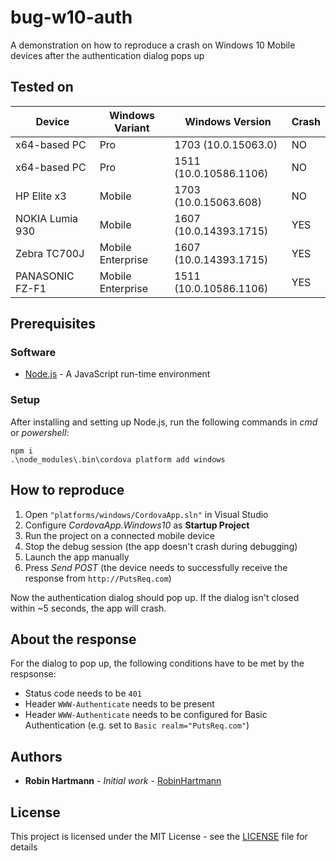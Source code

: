 # bug-w10-auth

A demonstration on how to reproduce a crash on Windows 10 Mobile devices after the authentication dialog pops up

## Tested on

Device|Windows Variant|Windows Version|Crash
---|---|---|---
x64-based PC|Pro|1703 (10.0.15063.0)|NO
x64-based PC|Pro|1511 (10.0.10586.1106)|NO
HP Elite x3|Mobile|1703 (10.0.15063.608)|NO
NOKIA Lumia 930|Mobile|1607 (10.0.14393.1715)|YES
Zebra TC700J|Mobile Enterprise|1607 (10.0.14393.1715)|YES
PANASONIC FZ-F1|Mobile Enterprise|1511 (10.0.10586.1106)|YES

## Prerequisites

### Software

* [Node.js](https://nodejs.org/en/download/) - A JavaScript run-time environment

### Setup

After installing and setting up Node.js, run the following commands in *cmd* or *powershell*:

```Batchfile
npm i
.\node_modules\.bin\cordova platform add windows
```

## How to reproduce

1. Open `"platforms/windows/CordovaApp.sln"` in Visual Studio
1. Configure *CordovaApp.Windows10* as **Startup Project**
1. Run the project on a connected mobile device
1. Stop the debug session (the app doesn't crash during debugging)
1. Launch the app manually
1. Press *Send POST* (the device needs to successfully receive the response from ``http://PutsReq.com``)

Now the authentication dialog should pop up. If the dialog isn't closed within ~5 seconds, the app will crash.

## About the response

For the dialog to pop up, the following conditions have to be met by the respsonse:

* Status code needs to be `401`
* Header `WWW-Authenticate` needs to be present
* Header `WWW-Authenticate` needs to be configured for Basic Authentication (e.g. set to  `Basic realm="PutsReq.com"`)

## Authors

* **Robin Hartmann** - *Initial work* - [RobinHartmann](https://github.com/RobinHartmann)

## License

This project is licensed under the MIT License - see the [LICENSE](LICENSE) file for details
